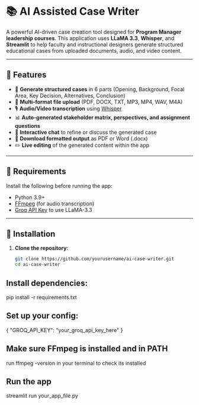# 📚 AI Assisted Case Writer

A powerful AI-driven case creation tool designed for **Program Manager leadership courses**. This application uses **LLaMA 3.3**, **Whisper**, and **Streamlit** to help faculty and instructional designers generate structured educational cases from uploaded documents, audio, and video content.

---

## 🚀 Features

- 📝 **Generate structured cases** in 6 parts (Opening, Background, Focal Area, Key Decision, Alternatives, Conclusion)
- 📂 **Multi-format file upload** (PDF, DOCX, TXT, MP3, MP4, WAV, M4A)
- 🎙️ **Audio/Video transcription** using [Whisper](https://github.com/openai/whisper)
- 📊 **Auto-generated stakeholder matrix, perspectives, and assignment questions**
- 🧠 **Interactive chat** to refine or discuss the generated case
- 📄 **Download formatted output** as PDF or Word (.docx)
- ✏️ **Live editing** of the generated content within the app

---

## 🧰 Requirements

Install the following before running the app:

- Python 3.9+
- [FFmpeg](https://ffmpeg.org/download.html) (for audio transcription)
- [Groq API Key](https://console.groq.com) to use LLaMA-3.3

---

## 🔧 Installation

1. **Clone the repository**:
   ```bash
   git clone https://github.com/yourusername/ai-case-writer.git
   cd ai-case-writer
## Install dependencies:
pip install -r requirements.txt

## Set up your config:
{
  "GROQ_API_KEY": "your_groq_api_key_here"
}
## Make sure FFmpeg is installed and in PATH
run ffmpeg -version in your terminal to check its installed

## Run the app
streamlit run your_app_file.py



